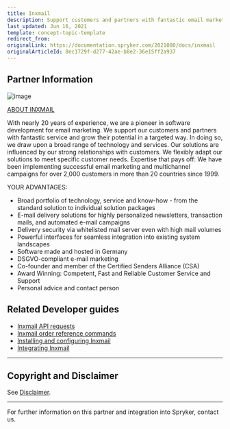 ```yaml
---
title: Inxmail
description: Support customers and partners with fantastic email marketing service and grow their potential in a targeted way by integrating Inxmail into spryker Commerce OS.
last_updated: Jun 16, 2021
template: concept-topic-template
redirect_from:
originalLink: https://documentation.spryker.com/2021080/docs/inxmail
originalArticleId: 8ec1729f-d277-42ae-b8e2-36e15ff2a937
---
```


## Partner Information

![image](https://spryker.s3.eu-central-1.amazonaws.com/docs/Technology+Partners/Marketing+%26+Conversion/inxmail_logo.png)

[ABOUT INXMAIL](https://www.inxmail.com)

With nearly 20 years of experience, we are a pioneer in software development for email marketing. We support our customers and partners with fantastic service and grow their potential in a targeted way. In doing so, we draw upon a broad range of technology and services. Our solutions are influenced by our strong relationships with customers. We flexibly adapt our solutions to meet specific customer needs. Expertise that pays off: We have been implementing successful email marketing and multichannel campaigns for over 2,000 customers in more than 20 countries since 1999.

YOUR ADVANTAGES:

- Broad portfolio of technology, service and know-how - from the standard solution to individual solution packages
- E-mail delivery solutions for highly personalized newsletters, transaction mails, and automated e-mail campaigns
- Delivery security via whitelisted mail server even with high mail volumes
- Powerful interfaces for seamless integration into existing system landscapes
- Software made and hosted in Germany
- DSGVO-compliant e-mail marketing
- Co-founder and member of the Certified Senders Alliance (CSA)
- Award Winning: Competent, Fast and Reliable Customer Service and Support
- Personal advice and contact person


## Related Developer guides

- [Inxmail API requests](/docs/pbc/all/emails/{{page.version}}/third-party-integrations/inxmail-api-requests.html)
- [Inxmail order reference commands](/docs/pbc/all/emails/{{page.version}}/third-party-integrations/inxmail-order-referenced-commands.html)
- [Installing and configuring Inxmail](/docs/pbc/all/emails/{{page.version}}/third-party-integrations/install-and-configure-inxmail.html)
- [Integrating Inxmail](/docs/pbc/all/emails/{{page.version}}/third-party-integrations/integrate-inxmail.html)


---

## Copyright and Disclaimer

See [Disclaimer](https://github.com/spryker/spryker-documentation).

---
For further information on this partner and integration into Spryker,  contact us.

<div class="hubspot-form js-hubspot-form" data-portal-id="2770802" data-form-id="163e11fb-e833-4638-86ae-a2ca4b929a41" id="hubspot-1"></div>
